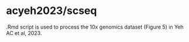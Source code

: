 # acyeh2023/scseq

.Rmd script is used to process the 10x genomics dataset (Figure 5) in Yeh AC et al, 2023.
